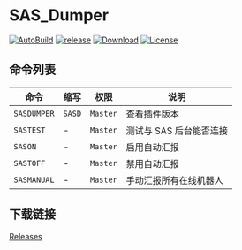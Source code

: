 # SAS_Dumper

[![AutoBuild][workflow_b]][workflow] [![release][release_b]][release] [![Download][download_b]][release] [![License][license_b]][license]

## 命令列表

| 命令        | 缩写   | 权限     | 说明                    |
| ----------- | ------ | -------- | ----------------------- |
| `SASDUMPER` | `SASD` | `Master` | 查看插件版本            |
| `SASTEST`   | -      | `Master` | 测试与 SAS 后台能否连接 |
| `SASON`     | -      | `Master` | 启用自动汇报            |
| `SASTOFF`   | -      | `Master` | 禁用自动汇报            |
| `SASMANUAL` | -      | `Master` | 手动汇报所有在线机器人  |

## 下载链接

[Releases](https://github.com/chr233/SAS_Dumper/releases)

[workflow_b]: https://github.com/chr233/SAS_Dumper/actions/workflows/dotnet.yml/badge.svg
[workflow]: https://github.com/chr233/SAS_Dumper/actions/workflows/dotnet.yml
[download_b]: https://img.shields.io/github/downloads/chr233/SAS_Dumper/total
[release]: https://github.com/chr233/SAS_Dumper/releases
[release_b]: https://img.shields.io/github/v/release/chr233/SAS_Dumper
[license]: https://github.com/chr233/SAS_Dumper/blob/master/license
[license_b]: https://img.shields.io/github/license/chr233/SAS_Dumper
